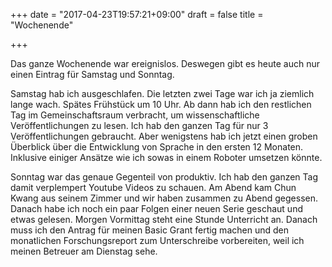 +++
date = "2017-04-23T19:57:21+09:00"
draft = false
title = "Wochenende"

+++

Das ganze Wochenende war ereignislos. Deswegen gibt es heute auch nur einen
Eintrag für Samstag und Sonntag.

Samstag hab ich ausgeschlafen. Die letzten zwei Tage war ich ja ziemlich lange
wach. Spätes Frühstück um 10 Uhr. Ab dann hab ich den restlichen Tag im
Gemeinschaftsraum verbracht, um wissenschaftliche Veröffentlichungen zu lesen.
Ich hab den ganzen Tag für nur 3 Veröffentlichungen gebraucht. Aber wenigstens
hab ich jetzt einen groben Überblick über die Entwicklung von Sprache in den
ersten 12 Monaten. Inklusive einiger Ansätze wie ich sowas in einem Roboter
umsetzen könnte.

Sonntag war das genaue Gegenteil von produktiv. Ich hab den ganzen Tag damit
verplempert Youtube Videos zu schauen. Am Abend kam Chun Kwang aus seinem Zimmer
und wir haben zusammen zu Abend gegessen. Danach habe ich noch ein paar Folgen
einer neuen Serie geschaut und etwas gelesen.
Morgen Vormittag steht eine Stunde Unterricht an. Danach muss ich den Antrag für
meinen Basic Grant fertig machen und den monatlichen Forschungsreport zum
Unterschreibe vorbereiten, weil ich meinen Betreuer am Dienstag sehe.
